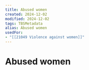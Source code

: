 ```yaml
---
title: Abused women
created: 2024-12-02
modified: 2024-12-02
tags: TBSMetadata
alias: Abused women
usedFor:
- "[[21049 Violence against women]]"
---
```

# Abused women
